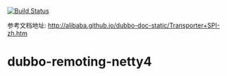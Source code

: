 [![Build Status](https://travis-ci.org/wuwen5/dubbo-remoting-netty4.svg)](https://travis-ci.org/wuwen5/dubbo-remoting-netty4)

参考文档地址: http://alibaba.github.io/dubbo-doc-static/Transporter+SPI-zh.htm

dubbo-remoting-netty4
=====================
